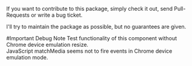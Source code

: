 If you want to contribute to this package, 
simply check it out, send Pull-Requests or write a bug ticket.

I'll try to maintain the package as possible, but no guarantees are given. 

#Important Debug Note
Test functionality of this component without Chrome device emulation resize.  
JavaScript matchMedia seems not to fire events in Chrome device emulation mode.
